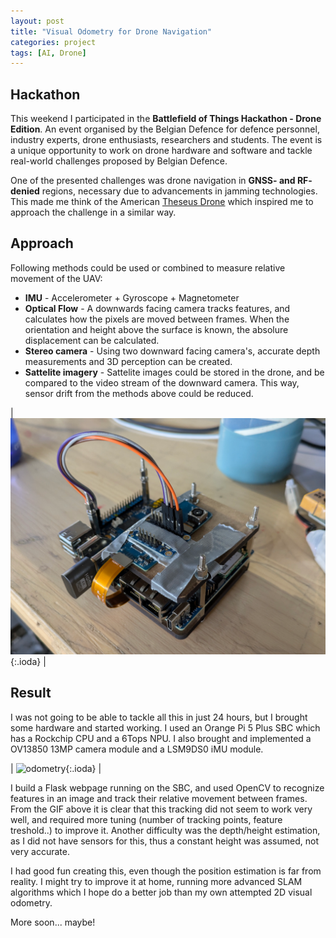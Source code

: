 ```yaml
---
layout: post
title: "Visual Odometry for Drone Navigation"
categories: project
tags: [AI, Drone]
---
```


## Hackathon
This weekend I participated in the **Battlefield of Things Hackathon - Drone Edition**. An event organised by the Belgian Defence for defence personnel, industry experts, drone enthusiasts, researchers and students. The event is a unique opportunity to work on drone hardware and software and tackle real-world challenges proposed by Belgian Defence.

One of the presented challenges was drone navigation in **GNSS- and RF- denied** regions, necessary due to advancements in jamming technologies. This made me think of the American [Theseus Drone](https://www.theseus.us/) which inspired me to approach the challenge in a similar way.

## Approach
Following methods could be used or combined to measure relative movement of the UAV:
- **IMU** - Accelerometer + Gyroscope + Magnetometer
- **Optical Flow** - A downwards facing camera tracks features, and calculates how the pixels are moved between frames. When the orientation and height above the surface is known, the absolure displacement can be calculated.
- **Stereo camera** - Using two downward facing camera's, accurate depth measurements and 3D perception can be created.
- **Sattelite imagery** - Sattelite images could be stored in the drone, and be compared to the video stream of the downward camera. This way, sensor drift from the methods above could be reduced.

| ![orangepi](/assets/img/projects/hackathon2/visual_odometry.png){:.ioda} |


## Result
I was not going to be able to tackle all this in just 24 hours, but I brought some hardware and started working. I used an Orange Pi 5 Plus SBC which has a Rockchip CPU and a 6Tops NPU. I also brought and implemented a OV13850 13MP camera module and a LSM9DS0 iMU module.

 | ![odometry](/assets/img/projects/hackathon2/visual_odometry.gif){:.ioda} |

I build a Flask webpage running on the SBC, and used OpenCV to recognize features in an image and track their relative movement between frames. From the GIF above it is clear that this tracking did not seem to work very well, and required more tuning (number of tracking points, feature treshold..) to improve it. Another difficulty was the depth/height estimation, as I did not have sensors for this, thus a constant height was assumed, not very accurate.

I had good fun creating this, even though the position estimation is far from reality. I might try to improve it at home, running more advanced SLAM algorithms which I hope do a better job than my own attempted 2D visual odometry.

More soon...    maybe!
